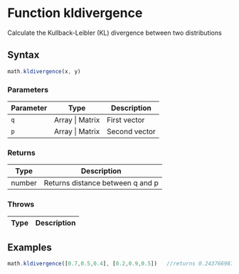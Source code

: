<!-- Note: This file is automatically generated from source code comments. Changes made in this file will be overridden. -->

# Function kldivergence

Calculate the Kullback-Leibler (KL) divergence  between two distributions


## Syntax

```js
math.kldivergence(x, y)
```

### Parameters

Parameter | Type | Description
--------- | ---- | -----------
`q` | Array &#124; Matrix | First vector
`p` | Array &#124; Matrix | Second vector

### Returns

Type | Description
---- | -----------
number | Returns distance between q and p


### Throws

Type | Description
---- | -----------


## Examples

```js
math.kldivergence([0.7,0.5,0.4], [0.2,0.9,0.5])   //returns 0.24376698773121153

```


